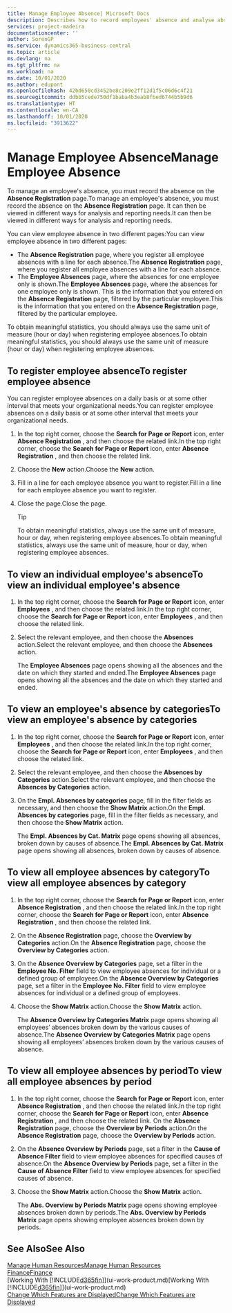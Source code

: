 ```yaml
---
title: Manage Employee Absence| Microsoft Docs
description: Describes how to record employees' absence and analyse absence statistics.
services: project-madeira
documentationcenter: ''
author: SorenGP
ms.service: dynamics365-business-central
ms.topic: article
ms.devlang: na
ms.tgt_pltfrm: na
ms.workload: na
ms.date: 10/01/2020
ms.author: edupont
ms.openlocfilehash: 42bd650cd3452be8c209e2ff12d1f5c06d6c4f21
ms.sourcegitcommit: ddbb5cede750df1baba4b3eab8fbed6744b5b9d6
ms.translationtype: HT
ms.contentlocale: en-CA
ms.lasthandoff: 10/01/2020
ms.locfileid: "3913622"
---
```

# <a name="manage-employee-absence"></a><span data-ttu-id="d9e2f-103">Manage Employee Absence</span><span class="sxs-lookup"><span data-stu-id="d9e2f-103">Manage Employee Absence</span></span>
<span data-ttu-id="d9e2f-104">To manage an employee's absence, you must record the absence on the **Absence Registration** page.</span><span class="sxs-lookup"><span data-stu-id="d9e2f-104">To manage an employee's absence, you must record the absence on the **Absence Registration** page.</span></span> <span data-ttu-id="d9e2f-105">It can then be viewed in different ways for analysis and reporting needs.</span><span class="sxs-lookup"><span data-stu-id="d9e2f-105">It can then be viewed in different ways for analysis and reporting needs.</span></span>

<span data-ttu-id="d9e2f-106">You can view employee absence in two different pages:</span><span class="sxs-lookup"><span data-stu-id="d9e2f-106">You can view employee absence in two different pages:</span></span>

* <span data-ttu-id="d9e2f-107">The **Absence Registration** page, where you register all employee absences with a line for each absence.</span><span class="sxs-lookup"><span data-stu-id="d9e2f-107">The **Absence Registration** page, where you register all employee absences with a line for each absence.</span></span>
* <span data-ttu-id="d9e2f-108">The **Employee Absences** page, where the absences for one employee only is shown.</span><span class="sxs-lookup"><span data-stu-id="d9e2f-108">The **Employee Absences** page, where the absences for one employee only is shown.</span></span> <span data-ttu-id="d9e2f-109">This is the information that you entered on the **Absence Registration** page, filtered by the particular employee.</span><span class="sxs-lookup"><span data-stu-id="d9e2f-109">This is the information that you entered on the **Absence Registration** page, filtered by the particular employee.</span></span>

<span data-ttu-id="d9e2f-110">To obtain meaningful statistics, you should always use the same unit of measure (hour or day) when registering employee absences.</span><span class="sxs-lookup"><span data-stu-id="d9e2f-110">To obtain meaningful statistics, you should always use the same unit of measure (hour or day) when registering employee absences.</span></span>

## <a name="to-register-employee-absence"></a><span data-ttu-id="d9e2f-111">To register employee absence</span><span class="sxs-lookup"><span data-stu-id="d9e2f-111">To register employee absence</span></span>
<span data-ttu-id="d9e2f-112">You can register employee absences on a daily basis or at some other interval that meets your organizational needs.</span><span class="sxs-lookup"><span data-stu-id="d9e2f-112">You can register employee absences on a daily basis or at some other interval that meets your organizational needs.</span></span>

1. <span data-ttu-id="d9e2f-113">In the top right corner, choose the **Search for Page or Report** icon, enter **Absence Registration** , and then choose the related link.</span><span class="sxs-lookup"><span data-stu-id="d9e2f-113">In the top right corner, choose the **Search for Page or Report** icon, enter **Absence Registration** , and then choose the related link.</span></span>
2. <span data-ttu-id="d9e2f-114">Choose the **New** action.</span><span class="sxs-lookup"><span data-stu-id="d9e2f-114">Choose the **New** action.</span></span>
3. <span data-ttu-id="d9e2f-115">Fill in a line for each employee absence you want to register.</span><span class="sxs-lookup"><span data-stu-id="d9e2f-115">Fill in a line for each employee absence you want to register.</span></span>
4. <span data-ttu-id="d9e2f-116">Close the page.</span><span class="sxs-lookup"><span data-stu-id="d9e2f-116">Close the page.</span></span>

    > [!Tip]
    > <span data-ttu-id="d9e2f-117">To obtain meaningful statistics, always use the same unit of measure, hour or day, when registering employee absences.</span><span class="sxs-lookup"><span data-stu-id="d9e2f-117">To obtain meaningful statistics, always use the same unit of measure, hour or day, when registering employee absences.</span></span>

## <a name="to-view-an-individual-employees-absence"></a><span data-ttu-id="d9e2f-118">To view an individual employee's absence</span><span class="sxs-lookup"><span data-stu-id="d9e2f-118">To view an individual employee's absence</span></span>
1. <span data-ttu-id="d9e2f-119">In the top right corner, choose the **Search for Page or Report** icon, enter **Employees** , and then choose the related link.</span><span class="sxs-lookup"><span data-stu-id="d9e2f-119">In the top right corner, choose the **Search for Page or Report** icon, enter **Employees** , and then choose the related link.</span></span>
2. <span data-ttu-id="d9e2f-120">Select the relevant employee, and then choose the **Absences** action.</span><span class="sxs-lookup"><span data-stu-id="d9e2f-120">Select the relevant employee, and then choose the **Absences** action.</span></span>

    <span data-ttu-id="d9e2f-121">The **Employee Absences** page opens showing all the absences and the date on which they started and ended.</span><span class="sxs-lookup"><span data-stu-id="d9e2f-121">The **Employee Absences** page opens showing all the absences and the date on which they started and ended.</span></span>

## <a name="to-view-an-employees-absence-by-categories"></a><span data-ttu-id="d9e2f-122">To view an employee's absence by categories</span><span class="sxs-lookup"><span data-stu-id="d9e2f-122">To view an employee's absence by categories</span></span>
1. <span data-ttu-id="d9e2f-123">In the top right corner, choose the **Search for Page or Report** icon, enter **Employees** , and then choose the related link.</span><span class="sxs-lookup"><span data-stu-id="d9e2f-123">In the top right corner, choose the **Search for Page or Report** icon, enter **Employees** , and then choose the related link.</span></span>
2. <span data-ttu-id="d9e2f-124">Select the relevant employee, and then choose the **Absences by Categories** action.</span><span class="sxs-lookup"><span data-stu-id="d9e2f-124">Select the relevant employee, and then choose the **Absences by Categories** action.</span></span>
3. <span data-ttu-id="d9e2f-125">On the **Empl. Absences by categories** page, fill in the filter fields as necessary, and then choose the **Show Matrix** action.</span><span class="sxs-lookup"><span data-stu-id="d9e2f-125">On the **Empl. Absences by categories** page, fill in the filter fields as necessary, and then choose the **Show Matrix** action.</span></span>

    <span data-ttu-id="d9e2f-126">The **Empl. Absences by Cat. Matrix** page opens showing all absences, broken down by causes of absence.</span><span class="sxs-lookup"><span data-stu-id="d9e2f-126">The **Empl. Absences by Cat. Matrix** page opens showing all absences, broken down by causes of absence.</span></span>

## <a name="to-view-all-employee-absences-by-category"></a><span data-ttu-id="d9e2f-127">To view all employee absences by category</span><span class="sxs-lookup"><span data-stu-id="d9e2f-127">To view all employee absences by category</span></span>
1. <span data-ttu-id="d9e2f-128">In the top right corner, choose the **Search for Page or Report** icon, enter **Absence Registration** , and then choose the related link.</span><span class="sxs-lookup"><span data-stu-id="d9e2f-128">In the top right corner, choose the **Search for Page or Report** icon, enter **Absence Registration** , and then choose the related link.</span></span>
2. <span data-ttu-id="d9e2f-129">On the **Absence Registration** page, choose the **Overview by Categories** action.</span><span class="sxs-lookup"><span data-stu-id="d9e2f-129">On the **Absence Registration** page, choose the **Overview by Categories** action.</span></span>
3. <span data-ttu-id="d9e2f-130">On the **Absence Overview by Categories** page, set a filter in the **Employee No. Filter** field to view employee absences for individual or a defined group of employees.</span><span class="sxs-lookup"><span data-stu-id="d9e2f-130">On the **Absence Overview by Categories** page, set a filter in the **Employee No. Filter** field to view employee absences for individual or a defined group of employees.</span></span>
4. <span data-ttu-id="d9e2f-131">Choose the **Show Matrix** action.</span><span class="sxs-lookup"><span data-stu-id="d9e2f-131">Choose the **Show Matrix** action.</span></span>

    <span data-ttu-id="d9e2f-132">The **Absence Overview by Categories Matrix** page opens showing all employees’ absences broken down by the various causes of absence.</span><span class="sxs-lookup"><span data-stu-id="d9e2f-132">The **Absence Overview by Categories Matrix** page opens showing all employees’ absences broken down by the various causes of absence.</span></span>

## <a name="to-view-all-employee-absences-by-period"></a><span data-ttu-id="d9e2f-133">To view all employee absences by period</span><span class="sxs-lookup"><span data-stu-id="d9e2f-133">To view all employee absences by period</span></span>
1. <span data-ttu-id="d9e2f-134">In the top right corner, choose the **Search for Page or Report** icon, enter **Absence Registration** , and then choose the related link.</span><span class="sxs-lookup"><span data-stu-id="d9e2f-134">In the top right corner, choose the **Search for Page or Report** icon, enter **Absence Registration** , and then choose the related link.</span></span>
   <span data-ttu-id="d9e2f-135">On the **Absence Registration** page, choose the **Overview by Periods** action.</span><span class="sxs-lookup"><span data-stu-id="d9e2f-135">On the **Absence Registration** page, choose the **Overview by Periods** action.</span></span>
2. <span data-ttu-id="d9e2f-136">On the **Absence Overview by Periods** page, set a filter in the **Cause of Absence Filter** field to view employee absences for specified causes of absence.</span><span class="sxs-lookup"><span data-stu-id="d9e2f-136">On the **Absence Overview by Periods** page, set a filter in the **Cause of Absence Filter** field to view employee absences for specified causes of absence.</span></span>
3. <span data-ttu-id="d9e2f-137">Choose the **Show Matrix** action.</span><span class="sxs-lookup"><span data-stu-id="d9e2f-137">Choose the **Show Matrix** action.</span></span>

    <span data-ttu-id="d9e2f-138">The **Abs. Overview by Periods Matrix** page opens showing employee absences broken down by periods.</span><span class="sxs-lookup"><span data-stu-id="d9e2f-138">The **Abs. Overview by Periods Matrix** page opens showing employee absences broken down by periods.</span></span>

## <a name="see-also"></a><span data-ttu-id="d9e2f-139">See Also</span><span class="sxs-lookup"><span data-stu-id="d9e2f-139">See Also</span></span>
[<span data-ttu-id="d9e2f-140">Manage Human Resources</span><span class="sxs-lookup"><span data-stu-id="d9e2f-140">Manage Human Resources</span></span>](hr-manage-human-resources.md)  
[<span data-ttu-id="d9e2f-141">Finance</span><span class="sxs-lookup"><span data-stu-id="d9e2f-141">Finance</span></span>](finance.md)  
<span data-ttu-id="d9e2f-142">[Working With [!INCLUDE[d365fin](includes/d365fin_md.md)]](ui-work-product.md)</span><span class="sxs-lookup"><span data-stu-id="d9e2f-142">[Working With [!INCLUDE[d365fin](includes/d365fin_md.md)]](ui-work-product.md)</span></span>  
[<span data-ttu-id="d9e2f-143">Change Which Features are Displayed</span><span class="sxs-lookup"><span data-stu-id="d9e2f-143">Change Which Features are Displayed</span></span>](ui-experiences.md)
